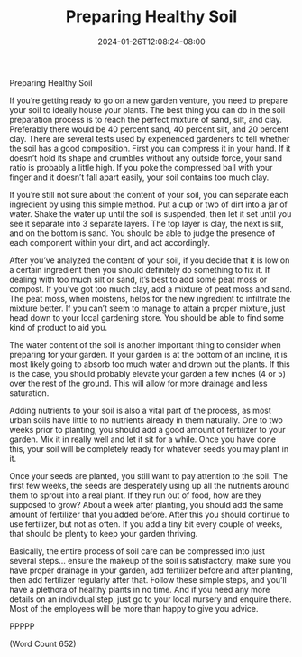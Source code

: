 ﻿---
title: "Preparing Healthy Soil"
date: 2024-01-26T12:08:24-08:00
description: "Gardening Tips for Web Success"
featured_image: "/images/Gardening.jpg"
tags: ["Gardening"]
---

Preparing Healthy Soil

If you’re getting ready to go on a new garden venture, you need to prepare
your soil to ideally house your plants. The best thing you can do in the
soil preparation process is to reach the perfect mixture of sand, silt,
and clay. Preferably there would be 40 percent sand, 40 percent silt, and
20 percent clay. There are several tests used by experienced gardeners to
tell whether the soil has a good composition. First you can compress it in
your hand. If it doesn’t hold its shape and crumbles without any outside
force, your sand ratio is probably a little high. If you poke the
compressed ball with your finger and it doesn’t fall apart easily, your
soil contains too much clay.

If you’re still not sure about the content of your soil, you can separate
each ingredient by using this simple method. Put a cup or two of dirt into
a jar of water. Shake the water up until the soil is suspended, then let
it set until you see it separate into 3 separate layers. The top layer is
clay, the next is silt, and on the bottom is sand. You should be able to
judge the presence of each component within your dirt, and act accordingly.

After you’ve analyzed the content of your soil, if you decide that it is
low on a certain ingredient then you should definitely do something to fix
it. If dealing with too much silt or sand, it’s best to add some peat moss
or compost. If you’ve got too much clay, add a mixture of peat moss and
sand. The peat moss, when moistens, helps for the new ingredient to
infiltrate the mixture better. If you can’t seem to manage to attain a
proper mixture, just head down to your local gardening store. You should
be able to find some kind of product to aid you.

The water content of the soil is another important thing to consider when
preparing for your garden. If your garden is at the bottom of an incline,
it is most likely going to absorb too much water and drown out the plants.
If this is the case, you should probably elevate your garden a few inches
(4 or 5) over the rest of the ground. This will allow for more drainage
and less saturation.

Adding nutrients to your soil is also a vital part of the process, as most
urban soils have little to no nutrients already in them naturally. One to
two weeks prior to planting, you should add a good amount of fertilizer to
your garden. Mix it in really well and let it sit for a while. Once you
have done this, your soil will be completely ready for whatever seeds you
may plant in it.

Once your seeds are planted, you still want to pay attention to the soil.
The first few weeks, the seeds are desperately using up all the nutrients
around them to sprout into a real plant. If they run out of food, how are
they supposed to grow? About a week after planting, you should add the
same amount of fertilizer that you added before. After this you should
continue to use fertilizer, but not as often. If you add a tiny bit every
couple of weeks, that should be plenty to keep your garden thriving.

Basically, the entire process of soil care can be compressed into just
several steps… ensure the makeup of the soil is satisfactory, make sure
you have proper drainage in your garden, add fertilizer before and after
planting, then add fertilizer regularly after that. Follow these simple
steps, and you’ll have a plethora of healthy plants in no time. And if you
need any more details on an individual step, just go to your local nursery
and enquire there. Most of the employees will be more than happy to give
you advice.

PPPPP

(Word Count 652)

